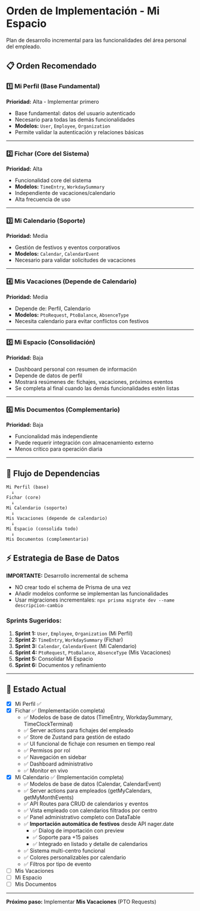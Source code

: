 # Orden de Implementación - Mi Espacio

Plan de desarrollo incremental para las funcionalidades del área personal del empleado.

## 📋 Orden Recomendado

### 1️⃣ Mi Perfil (Base Fundamental)
**Prioridad:** Alta - Implementar primero

- Base fundamental: datos del usuario autenticado
- Necesario para todas las demás funcionalidades
- **Modelos:** `User`, `Employee`, `Organization`
- Permite validar la autenticación y relaciones básicas

---

### 2️⃣ Fichar (Core del Sistema)
**Prioridad:** Alta

- Funcionalidad core del sistema
- **Modelos:** `TimeEntry`, `WorkdaySummary`
- Independiente de vacaciones/calendario
- Alta frecuencia de uso

---

### 3️⃣ Mi Calendario (Soporte)
**Prioridad:** Media

- Gestión de festivos y eventos corporativos
- **Modelos:** `Calendar`, `CalendarEvent`
- Necesario para validar solicitudes de vacaciones

---

### 4️⃣ Mis Vacaciones (Depende de Calendario)
**Prioridad:** Media

- Depende de: Perfil, Calendario
- **Modelos:** `PtoRequest`, `PtoBalance`, `AbsenceType`
- Necesita calendario para evitar conflictos con festivos

---

### 5️⃣ Mi Espacio (Consolidación)
**Prioridad:** Baja

- Dashboard personal con resumen de información
- Depende de datos de perfil
- Mostrará resúmenes de: fichajes, vacaciones, próximos eventos
- Se completa al final cuando las demás funcionalidades estén listas

---

### 6️⃣ Mis Documentos (Complementario)
**Prioridad:** Baja

- Funcionalidad más independiente
- Puede requerir integración con almacenamiento externo
- Menos crítico para operación diaria

---

## 🔄 Flujo de Dependencias

```
Mi Perfil (base)
  ↓
Fichar (core)
  ↓
Mi Calendario (soporte)
  ↓
Mis Vacaciones (depende de calendario)
  ↓
Mi Espacio (consolida todo)
  ↓
Mis Documentos (complementario)
```

## ⚡ Estrategia de Base de Datos

**IMPORTANTE:** Desarrollo incremental de schema

- NO crear todo el schema de Prisma de una vez
- Añadir modelos conforme se implementan las funcionalidades
- Usar migraciones incrementales: `npx prisma migrate dev --name descripcion-cambio`

### Sprints Sugeridos:

1. **Sprint 1:** `User`, `Employee`, `Organization` (Mi Perfil)
2. **Sprint 2:** `TimeEntry`, `WorkdaySummary` (Fichar)
3. **Sprint 3:** `Calendar`, `CalendarEvent` (Mi Calendario)
4. **Sprint 4:** `PtoRequest`, `PtoBalance`, `AbsenceType` (Mis Vacaciones)
5. **Sprint 5:** Consolidar Mi Espacio
6. **Sprint 6:** Documentos y refinamiento

---

## 🎯 Estado Actual

- [x] Mi Perfil ✅
- [x] Fichar ✅ (Implementación completa)
  - ✅ Modelos de base de datos (TimeEntry, WorkdaySummary, TimeClockTerminal)
  - ✅ Server actions para fichajes del empleado
  - ✅ Store de Zustand para gestión de estado
  - ✅ UI funcional de fichaje con resumen en tiempo real
  - ✅ Permisos por rol
  - ✅ Navegación en sidebar
  - ✅ Dashboard administrativo
  - ✅ Monitor en vivo
- [x] Mi Calendario ✅ (Implementación completa)
  - ✅ Modelos de base de datos (Calendar, CalendarEvent)
  - ✅ Server actions para empleados (getMyCalendars, getMyMonthEvents)
  - ✅ API Routes para CRUD de calendarios y eventos
  - ✅ Vista empleado con calendarios filtrados por centro
  - ✅ Panel administrativo completo con DataTable
  - ✅ **Importación automática de festivos** desde API nager.date
    - ✅ Dialog de importación con preview
    - ✅ Soporte para +15 países
    - ✅ Integrado en listado y detalle de calendarios
  - ✅ Sistema multi-centro funcional
  - ✅ Colores personalizables por calendario
  - ✅ Filtros por tipo de evento
- [ ] Mis Vacaciones
- [ ] Mi Espacio
- [ ] Mis Documentos

---

**Próximo paso:** Implementar **Mis Vacaciones** (PTO Requests)
